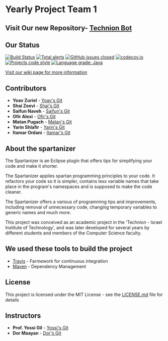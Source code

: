 # Yearly Project Team 1

## Visit Our new Repository- [Technion Bot](https://github.com/TechnionYP5779/team1-bot/)

## Our Status
[![Build Status](https://travis-ci.org/TechnionYP5779/team1.svg?branch=master)](https://travis-ci.org/TechnionYP5779/team1)
[![Total alerts](https://img.shields.io/lgtm/alerts/g/TechnionYP5779/team1.svg?logo=lgtm&logoWidth=18)](https://lgtm.com/projects/g/TechnionYP5779/team1/alerts/)
[![GitHub issues closed](https://img.shields.io/github/issues-closed-raw/TechnionYP5779/team1.svg?maxAge=100)](https://github.com/TechnionYP5779/team1/issues?q=is%3Aissue+is%3Aclosed)
[![codecov.io](http://codecov.io/github/TechnionYP5779/team1/coverage.svg?branch=master)](http://codecov.io/github/TechnionYP5779/team1?branch=master)
[![Projects code style](https://img.shields.io/badge/code%20style-spartanized-blue.svg)]()
[![Language grade: Java](https://img.shields.io/lgtm/grade/java/g/TechnionYP5779/team1.svg?logo=lgtm&logoWidth=18)](https://lgtm.com/projects/g/TechnionYP5779/team1/context:java)

[Visit our wiki page for more information](https://github.com/TechnionYP5779/team1/wiki)

## Contributors
* **Yoav Zuriel** - [Yoav's Git](https://github.com/yoavz1997/)
* **Shai Zeevi** - [Shai's Git](https://github.com/shaizeevi/)
* **Saifun Naveh** - [Saifun's Git](https://github.com/saifun)
* **Ofir Alexi** - [Ofir's Git](https://github.com/ofiralexi/)
* **Matan Pugach** - [Matan's Git](https://github.com/matanpugach/)
* **Yarin Shlafir** - [Yarin's Git](https://github.com/yarinsh/)
* **Itamar Ordani** - [Itamar's Git](https://github.com/itamaror/)

## About the spartanizer
The Spartanizer is an Eclipse plugin that offers tips for simplifying your code and make it shorter.

The Spartanizer applies spartan programming principles to your code. It refactors your code so it is simpler, contains less variable names that take place in the program's namespaces and is supposed to make the code cleaner.

The Spartanizer offers a various of programming tips and improvements, including removal of unnecessary code, changing temporary variables to generic names and much more.

This project was conceived as an academic project in the 'Technion - Israel Institute of Technology', and was later developed for several years by different students and members of the Computer Science faculty.

## We used these tools to build the project
* [Travis](https://travis-ci.org/) - Farmework for continuous integration
* [Maven](https://maven.apache.org/) - Dependency Management

## License
This project is licensed under the MIT License - see the [LICENSE.md](LICENSE.md) file for details

## Instructors
* **Prof. Yossi Gil** - [Yossi's Git](https://github.com/yossigil/)
* **Dor Maayan** - [Dor's Git](https://github.com/dormaayan/)

